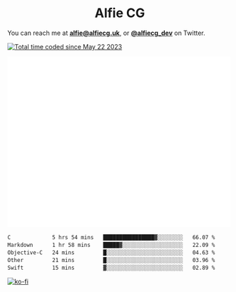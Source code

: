 <h1 align="center">Alfie CG</h1>

You can reach me at **alfie@alfiecg.uk**, or **[@alfiecg_dev](https://twitter.com/alfiecg_dev)** on Twitter.

<a href="https://wakatime.com/@61592169-b9cf-4af8-b6fa-8ac7d4369b01"><img src="https://wakatime.com/badge/user/61592169-b9cf-4af8-b6fa-8ac7d4369b01.svg" alt="Total time coded since May 22 2023" /></a>


<img align="center" src="/github-metrics.svg" alt="Metrics" width="500">

 <!--[![GitHub Streak](https://streak-stats.demolab.com/?user=alfiecg24)](https://git.io/streak-stats)-->

<!--START_SECTION:waka-->

```txt
C             5 hrs 54 mins   ████████████████▓░░░░░░░░   66.07 %
Markdown      1 hr 58 mins    █████▓░░░░░░░░░░░░░░░░░░░   22.09 %
Objective-C   24 mins         █░░░░░░░░░░░░░░░░░░░░░░░░   04.63 %
Other         21 mins         █░░░░░░░░░░░░░░░░░░░░░░░░   03.96 %
Swift         15 mins         ▓░░░░░░░░░░░░░░░░░░░░░░░░   02.89 %
```

<!--END_SECTION:waka-->

[![ko-fi](https://ko-fi.com/img/githubbutton_sm.svg)](https://ko-fi.com/M4M5R3BHU)
